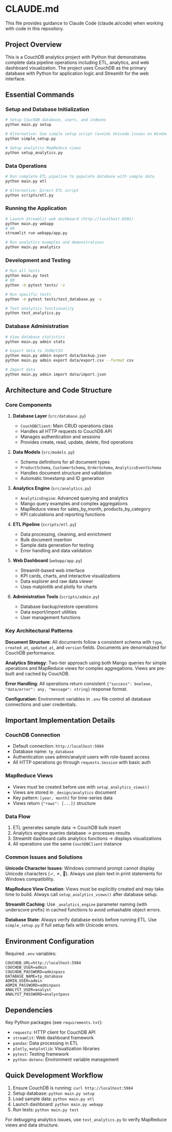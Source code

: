 # CLAUDE.md

This file provides guidance to Claude Code (claude.ai/code) when working with code in this repository.

## Project Overview

This is a CouchDB analytics project with Python that demonstrates complete data pipeline operations including ETL, analytics, and web dashboard visualization. The project uses CouchDB as the primary database with Python for application logic and Streamlit for the web interface.

## Essential Commands

### Setup and Database Initialization
```bash
# Setup CouchDB database, users, and indexes
python main.py setup

# Alternative: Use simple setup script (avoids Unicode issues on Windows)
python simple_setup.py

# Setup analytics MapReduce views
python setup_analytics.py
```

### Data Operations
```bash
# Run complete ETL pipeline to populate database with sample data
python main.py etl

# Alternative: Direct ETL script
python scripts/etl.py
```

### Running the Application
```bash
# Launch Streamlit web dashboard (http://localhost:8501)
python main.py webapp
# OR
streamlit run webapp/app.py

# Run analytics examples and demonstrations
python main.py analytics
```

### Development and Testing
```bash
# Run all tests
python main.py test
# OR
python -m pytest tests/ -v

# Run specific tests
python -m pytest tests/test_database.py -v

# Test analytics functionality
python test_analytics.py
```

### Database Administration
```bash
# View database statistics
python main.py admin stats

# Export data to JSON/CSV
python main.py admin export data/backup.json
python main.py admin export data/export.csv --format csv

# Import data
python main.py admin import data/import.json
```

## Architecture and Code Structure

### Core Components

1. **Database Layer** (`src/database.py`)
   - `CouchDBClient`: Main CRUD operations class
   - Handles all HTTP requests to CouchDB API
   - Manages authentication and sessions
   - Provides create, read, update, delete, find operations

2. **Data Models** (`src/models.py`)
   - Schema definitions for all document types
   - `ProductSchema`, `CustomerSchema`, `OrderSchema`, `AnalyticsEventSchema`
   - Handles document structure and validation
   - Automatic timestamp and ID generation

3. **Analytics Engine** (`src/analytics.py`)
   - `AnalyticsEngine`: Advanced querying and analytics
   - Mango query examples and complex aggregations
   - MapReduce views for sales_by_month, products_by_category
   - KPI calculations and reporting functions

4. **ETL Pipeline** (`scripts/etl.py`)
   - Data processing, cleaning, and enrichment
   - Bulk document insertion
   - Sample data generation for testing
   - Error handling and data validation

5. **Web Dashboard** (`webapp/app.py`)
   - Streamlit-based web interface
   - KPI cards, charts, and interactive visualizations
   - Data explorer and raw data viewer
   - Uses matplotlib and plotly for charts

6. **Administration Tools** (`scripts/admin.py`)
   - Database backup/restore operations
   - Data export/import utilities
   - User management functions

### Key Architectural Patterns

**Document Structure**: All documents follow a consistent schema with `type`, `created_at`, `updated_at`, and `version` fields. Documents are denormalized for CouchDB performance.

**Analytics Strategy**: Two-tier approach using both Mango queries for simple operations and MapReduce views for complex aggregations. Views are pre-built and cached by CouchDB.

**Error Handling**: All operations return consistent `{"success": boolean, "data/error": any, "message": string}` response format.

**Configuration**: Environment variables in `.env` file control all database connections and user credentials.

## Important Implementation Details

### CouchDB Connection
- Default connection: `http://localhost:5984`
- Database name: `tp_database`
- Authentication uses admin/analyst users with role-based access
- All HTTP operations go through `requests.Session` with basic auth

### MapReduce Views
- Views must be created before use with `setup_analytics_views()`
- Views are stored in `_design/analytics` document
- Key pattern: `[year, month]` for time-series data
- Views return `{"rows": [...]}` structure

### Data Flow
1. ETL generates sample data → CouchDB bulk insert
2. Analytics engine queries database → processes results
3. Streamlit dashboard calls analytics functions → displays visualizations
4. All operations use the same `CouchDBClient` instance

### Common Issues and Solutions

**Unicode Character Issues**: Windows command prompt cannot display Unicode characters (✓, ✗, 🎉). Always use plain text in print statements for Windows compatibility.

**MapReduce View Creation**: Views must be explicitly created and may take time to build. Always call `setup_analytics_views()` after database setup.

**Streamlit Caching**: Use `_analytics_engine` parameter naming (with underscore prefix) in cached functions to avoid unhashable object errors.

**Database State**: Always verify database exists before running ETL. Use `simple_setup.py` if full setup fails with Unicode errors.

## Environment Configuration

Required `.env` variables:
```
COUCHDB_URL=http://localhost:5984
COUCHDB_USER=admin
COUCHDB_PASSWORD=adminpass
DATABASE_NAME=tp_database
ADMIN_USER=admin
ADMIN_PASSWORD=adminpass
ANALYST_USER=analyst
ANALYST_PASSWORD=analystpass
```

## Dependencies

Key Python packages (see `requirements.txt`):
- `requests`: HTTP client for CouchDB API
- `streamlit`: Web dashboard framework
- `pandas`: Data processing in ETL
- `plotly`, `matplotlib`: Visualization libraries
- `pytest`: Testing framework
- `python-dotenv`: Environment variable management

## Quick Development Workflow

1. Ensure CouchDB is running: `curl http://localhost:5984`
2. Setup database: `python main.py setup`
3. Load sample data: `python main.py etl`
4. Launch dashboard: `python main.py webapp`
5. Run tests: `python main.py test`

For debugging analytics issues, use `test_analytics.py` to verify MapReduce views and data structure.